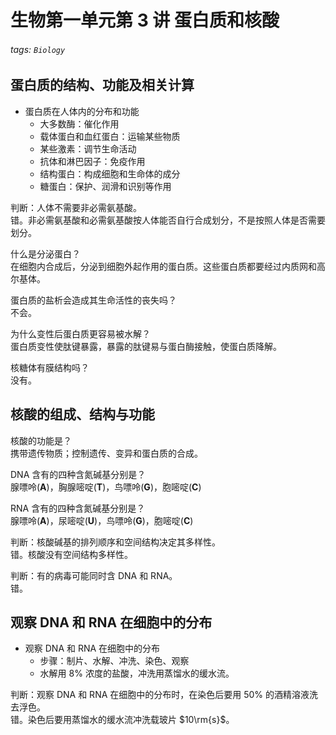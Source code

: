 # 生物第一单元第 3 讲 蛋白质和核酸

###### tags: `Biology`

## 蛋白质的结构、功能及相关计算

- 蛋白质在人体内的分布和功能
  - 大多数酶：催化作用
  - 载体蛋白和血红蛋白：运输某些物质
  - 某些激素：调节生命活动
  - 抗体和淋巴因子：免疫作用
  - 结构蛋白：构成细胞和生命体的成分
  - 糖蛋白：保护、润滑和识别等作用

判断：人体不需要非必需氨基酸。  
错。非必需氨基酸和必需氨基酸按人体能否自行合成划分，不是按照人体是否需要划分。

什么是分泌蛋白？  
在细胞内合成后，分泌到细胞外起作用的蛋白质。这些蛋白质都要经过内质网和高尔基体。

蛋白质的盐析会造成其生命活性的丧失吗？  
不会。

为什么变性后蛋白质更容易被水解？  
蛋白质变性使肽键暴露，暴露的肽键易与蛋白酶接触，使蛋白质降解。

核糖体有膜结构吗？  
没有。



## 核酸的组成、结构与功能

核酸的功能是？  
携带遗传物质；控制遗传、变异和蛋白质的合成。

DNA 含有的四种含氮碱基分别是？  
腺嘌呤(**A**)，胸腺嘧啶(**T**)，鸟嘌呤(**G**)，胞嘧啶(**C**)

RNA 含有的四种含氮碱基分别是？  
腺嘌呤(**A**)，尿嘧啶(**U**)，鸟嘌呤(**G**)，胞嘧啶(**C**)

判断：核酸碱基的排列顺序和空间结构决定其多样性。  
错。核酸没有空间结构多样性。

判断：有的病毒可能同时含 DNA 和 RNA。  
错。

## 观察 DNA 和 RNA 在细胞中的分布

- 观察 DNA 和 RNA 在细胞中的分布
  - 步骤：制片、水解、冲洗、染色、观察
  - 水解用 $8\%$ 浓度的盐酸，冲洗用蒸馏水的缓水流。

判断：观察 DNA 和 RNA 在细胞中的分布时，在染色后要用 $50\%$ 的酒精溶液洗去浮色。  
错。染色后要用蒸馏水的缓水流冲洗载玻片 $10\rm{s}$。